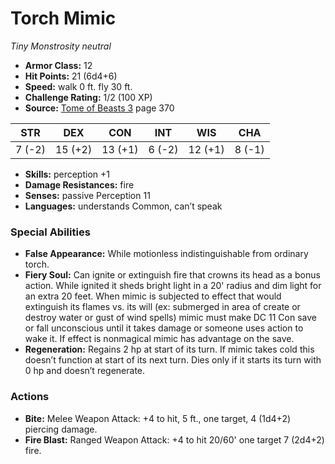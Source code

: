 # Torch Mimic

*Tiny* *Monstrosity* *neutral*

- **Armor Class:** 12
- **Hit Points:** 21 (6d4+6)
- **Speed:** walk 0 ft. fly 30 ft.
- **Challenge Rating:** 1/2 (100 XP)
- **Source:** [Tome of Beasts 3](https://koboldpress.com/kpstore/product/tome-of-beasts-3-for-5th-edition/) page 370

| STR | DEX | CON | INT | WIS | CHA |
| --- | --- | --- | --- | --- | --- |
| 7 (-2) | 15 (+2) | 13 (+1) | 6 (-2) | 12 (+1) | 8 (-1) |

- **Skills:** perception +1
- **Damage Resistances:** fire
- **Senses:** passive Perception 11
- **Languages:** understands Common, can’t speak
### Special Abilities
- **False Appearance:** While motionless indistinguishable from ordinary torch.
- **Fiery Soul:** Can ignite or extinguish fire that crowns its head as a bonus action. While ignited it sheds bright light in a 20' radius and dim light for an extra 20 feet. When mimic is subjected to effect that would extinguish its flames vs. its will (ex: submerged in area of create or destroy water or gust of wind spells) mimic must make DC 11 Con save or fall unconscious until it takes damage or someone uses action to wake it. If effect is nonmagical mimic has advantage on the save.
- **Regeneration:** Regains 2 hp at start of its turn. If mimic takes cold this doesn’t function at start of its next turn. Dies only if it starts its turn with 0 hp and doesn’t regenerate.
### Actions
- **Bite:** Melee Weapon Attack: +4 to hit, 5 ft., one target, 4 (1d4+2) piercing damage.
- **Fire Blast:** Ranged Weapon Attack: +4 to hit 20/60' one target 7 (2d4+2) fire.


